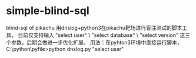 # simple-blind-sql
blind-sql of pikachu
用dnslog+python3在pikachu靶场进行盲注测试的脚本工具，
目前仅支持输入 "select user" \ "select database" \ "select version" 这三个参数，后期会做进一步优化扩展。
用法：在pyhton3环境中直接运行脚本，C:\python\pyfile>python dnslog.py "select user"
